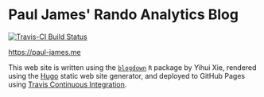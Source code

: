 # Paul James' Rando Analytics Blog

[![Travis-CI Build Status](https://travis-ci.org/Paul-James/paul-james.github.io.svg?branch=source)](https://travis-ci.org/Paul-James/paul-james.github.io)

https://paul-james.me

This web site is written using the [`blogdown`](https://github.com/rstudio/bookdown) `R` package by Yihui Xie, rendered using the [Hugo](http://gohugo.io/) static web site generator, and deployed to GitHub Pages using [Travis Continuous Integration](https://travis-ci.org/).
